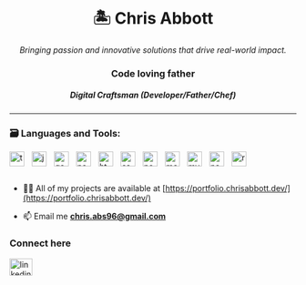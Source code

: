<h1 align="center">🏝️ Chris Abbott</h1>
<p align="center" style="font-style:italic;">Bringing passion and innovative solutions that drive real-world impact.</h3>

<h3 align="center">Code loving father</h4>
<h5 align="center">Digital Craftsman (Developer/Father/Chef)</h3>

---
<h3>🗃️ Languages and Tools:</h3>
<img align="left" width="26px" style="padding-right:10px;" alt="typescript" src="https://cdn.jsdelivr.net/gh/devicons/devicon@latest/icons/typescript/typescript-original.svg" />
<img align="left" width="26px" style="padding-right:10px;" alt="javascript" src="https://cdn.jsdelivr.net/gh/devicons/devicon@latest/icons/javascript/javascript-original.svg" />
<img align="left" width="26px" style="padding-right:10px;" alt="go" src="https://cdn.jsdelivr.net/gh/devicons/devicon@latest/icons/go/go-original-wordmark.svg" />
<img align="left" width="26px" style="padding-right:10px;" alt="nodejs" src="https://cdn.jsdelivr.net/gh/devicons/devicon@latest/icons/nodejs/nodejs-original-wordmark.svg" />
<img align="left" width="26px" style="padding-right:10px;" alt="html5" src="https://cdn.jsdelivr.net/gh/devicons/devicon@latest/icons/html5/html5-original.svg" />
<img align="left" width="26px" style="padding-right:10px;" alt="css3" src="https://cdn.jsdelivr.net/gh/devicons/devicon@latest/icons/css3/css3-original.svg" />
<img align="left" width="26px" style="padding-right:10px;" alt="postgresql" src="https://cdn.jsdelivr.net/gh/devicons/devicon@latest/icons/postgresql/postgresql-original.svg" />
<img align="left" width="26px" style="padding-right:10px;" alt="mongodb" src="https://cdn.jsdelivr.net/gh/devicons/devicon@latest/icons/mongodb/mongodb-original.svg" />
<img align="left" width="26px" style="padding-right:10px;" alt="mysql" src="https://cdn.jsdelivr.net/gh/devicons/devicon@latest/icons/mysql/mysql-original.svg" />
<img align="left" width="26px" style="padding-right:10px;" alt="nextjs" src="https://cdn.jsdelivr.net/gh/devicons/devicon@latest/icons/nextjs/nextjs-original-wordmark.svg" />

<img align="left" width="26px" style="padding-right:10px;" alt="react" src="https://cdn.jsdelivr.net/gh/devicons/devicon@latest/icons/react/react-original-wordmark.svg" />
<br />

#

- 👨‍💻 All of my projects are available at [https://portfolio.chrisabbott.dev/](https://portfolio.chrisabbott.dev/)

- 📫 Email me **chris.abs96@gmail.com**

<h3 align="left">Connect here</h3>
<p align="left">
<a href="https://linkedin.com/in/linkedin.com/in/chris-abbott-078b21212" target="blank"><img align="center" src="https://raw.githubusercontent.com/rahuldkjain/github-profile-readme-generator/master/src/images/icons/Social/linked-in-alt.svg" alt="linkedin.com/in/chris-abbott-078b21212" height="30" width="40" /></a>
</p>
